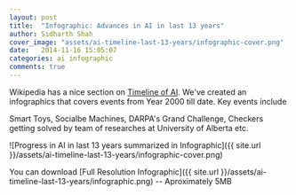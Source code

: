 ```yaml
---
layout: post
title:  "Infographic: Advances in AI in last 13 years"
author: Sidharth Shah
cover_image: "assets/ai-timeline-last-13-years/infographic-cover.png"
date:   2014-11-16 15:05:07
categories: ai infographic
comments: true
---
```


Wikipedia has a nice section on [Timeline of AI](http://en.wikipedia.org/wiki/Timeline_of_artificial_intelligence). We've created an infographics that covers events from Year 2000 till date. Key events include 

Smart Toys, Socialbe Machines, DARPA's Grand Challenge, Checkers getting solved by team of researches at University of Alberta etc. 

![Progress in AI in last 13 years summarized in Infographic]({{ site.url }}/assets/ai-timeline-last-13-years/infographic-cover.png)

You can download [Full Resolution Infographic]({{ site.url }}/assets/ai-timeline-last-13-years/infographic.png) -- Aproximately 5MB

